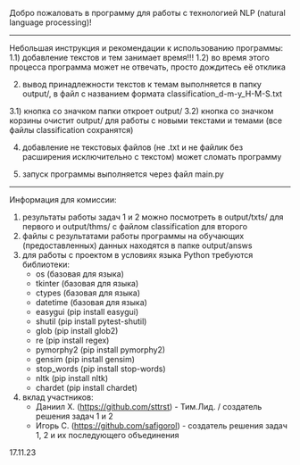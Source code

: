 Добро пожаловать в программу для работы с технологией NLP (natural language processing)!

________________________________________________________________________________________________________________________

Небольшая инструкция и рекомендации к использованию программы:
1.1) добавление текстов и тем занимает время!!!
1.2) во время этого процесса программа может не отвечать, просто дождитесь её отклика

2) вывод принадлежности текстов к темам выполняется в папку output/,
   в файл с названием формата classification_d-m-y_H-M-S.txt

3.1) кнопка со значком папки откроет output/
3.2) кнопка со значком корзины очистит output/
     для работы с новыми текстами и темами (все файлы classification сохранятся)

4) добавление не текстовых файлов (не .txt и не файлик без расширения исключительно с текстом) может сломать программу

5) запуск программы выполняется через файл main.py

________________________________________________________________________________________________________________________

Информация для комиссии:

1) результаты работы задач 1 и 2 можно посмотреть в output/txts/ для первого и output/thms/
   с файлом classification для второго
2) файлы с результатами работы программы на обучающих (предоставленных) данных находятся в папке output/answs
3) для работы с проектом в условиях языка Python требуются библиотеки:
    - os (базовая для языка)
    - tkinter (базовая для языка)
    - ctypes (базовая для языка)
    - datetime (базовая для языка)
    - easygui (pip install easygui)
    - shutil (pip install pytest-shutil)
    - glob (pip install glob2)
    - re (pip install regex)
    - pymorphy2 (pip install pymorphy2)
    - gensim (pip install gensim)
    - stop_words (pip install stop-words)
    - nltk (pip install nltk)
    - chardet (pip install chardet)
4) вклад участников:
    - Даниил Х. (https://github.com/sttrst) - Тим.Лид. / создатель решения задач 1 и 2
    - Игорь С. (https://github.com/safigorol) - создатель решения задач 1, 2 и их последующего объединения

17.11.23